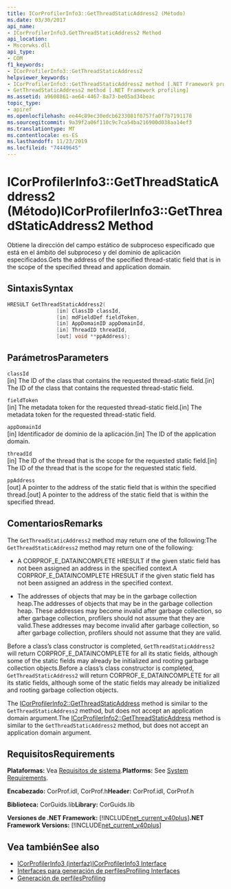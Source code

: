 ```yaml
---
title: ICorProfilerInfo3::GetThreadStaticAddress2 (Método)
ms.date: 03/30/2017
api_name:
- ICorProfilerInfo3.GetThreadStaticAddress2 Method
api_location:
- Mscorwks.dll
api_type:
- COM
f1_keywords:
- ICorProfilerInfo3::GetThreadStaticAddress2
helpviewer_keywords:
- ICorProfilerInfo3::GetThreadStaticAddress2 method [.NET Framework profiling]
- GetThreadStaticAddress2 method [.NET Framework profiling]
ms.assetid: a9608861-ae64-4467-8a73-be05ad34beac
topic_type:
- apiref
ms.openlocfilehash: ee44c89ec30edcb6233081f0757fa0f7b7191178
ms.sourcegitcommit: 9a39f2a06f110c9c7ca54ba216900d038aa14ef3
ms.translationtype: MT
ms.contentlocale: es-ES
ms.lasthandoff: 11/23/2019
ms.locfileid: "74449645"
---
```

# <a name="icorprofilerinfo3getthreadstaticaddress2-method"></a><span data-ttu-id="83cda-102">ICorProfilerInfo3::GetThreadStaticAddress2 (Método)</span><span class="sxs-lookup"><span data-stu-id="83cda-102">ICorProfilerInfo3::GetThreadStaticAddress2 Method</span></span>
<span data-ttu-id="83cda-103">Obtiene la dirección del campo estático de subproceso especificado que está en el ámbito del subproceso y del dominio de aplicación especificados.</span><span class="sxs-lookup"><span data-stu-id="83cda-103">Gets the address of the specified thread-static field that is in the scope of the specified thread and application domain.</span></span>  
  
## <a name="syntax"></a><span data-ttu-id="83cda-104">Sintaxis</span><span class="sxs-lookup"><span data-stu-id="83cda-104">Syntax</span></span>  
  
```cpp  
HRESULT GetThreadStaticAddress2(  
                [in] ClassID classId,  
                [in] mdFieldDef fieldToken,  
                [in] AppDomainID appDomainId,  
                [in] ThreadID threadId,  
                [out] void **ppAddress);  
```  
  
## <a name="parameters"></a><span data-ttu-id="83cda-105">Parámetros</span><span class="sxs-lookup"><span data-stu-id="83cda-105">Parameters</span></span>  
 `classId`  
 <span data-ttu-id="83cda-106">[in] The ID of the class that contains the requested thread-static field.</span><span class="sxs-lookup"><span data-stu-id="83cda-106">[in] The ID of the class that contains the requested thread-static field.</span></span>  
  
 `fieldToken`  
 <span data-ttu-id="83cda-107">[in] The metadata token for the requested thread-static field.</span><span class="sxs-lookup"><span data-stu-id="83cda-107">[in] The metadata token for the requested thread-static field.</span></span>  
  
 `appDomainId`  
 <span data-ttu-id="83cda-108">[in] Identificador de dominio de la aplicación.</span><span class="sxs-lookup"><span data-stu-id="83cda-108">[in] The ID of the application domain.</span></span>  
  
 `threadId`  
 <span data-ttu-id="83cda-109">[in] The ID of the thread that is the scope for the requested static field.</span><span class="sxs-lookup"><span data-stu-id="83cda-109">[in] The ID of the thread that is the scope for the requested static field.</span></span>  
  
 `ppAddress`  
 <span data-ttu-id="83cda-110">[out] A pointer to the address of the static field that is within the specified thread.</span><span class="sxs-lookup"><span data-stu-id="83cda-110">[out] A pointer to the address of the static field that is within the specified thread.</span></span>  
  
## <a name="remarks"></a><span data-ttu-id="83cda-111">Comentarios</span><span class="sxs-lookup"><span data-stu-id="83cda-111">Remarks</span></span>  
 <span data-ttu-id="83cda-112">The `GetThreadStaticAddress2` method may return one of the following:</span><span class="sxs-lookup"><span data-stu-id="83cda-112">The `GetThreadStaticAddress2` method may return one of the following:</span></span>  
  
- <span data-ttu-id="83cda-113">A CORPROF_E_DATAINCOMPLETE HRESULT if the given static field has not been assigned an address in the specified context.</span><span class="sxs-lookup"><span data-stu-id="83cda-113">A CORPROF_E_DATAINCOMPLETE HRESULT if the given static field has not been assigned an address in the specified context.</span></span>  
  
- <span data-ttu-id="83cda-114">The addresses of objects that may be in the garbage collection heap.</span><span class="sxs-lookup"><span data-stu-id="83cda-114">The addresses of objects that may be in the garbage collection heap.</span></span> <span data-ttu-id="83cda-115">These addresses may become invalid after garbage collection, so after garbage collection, profilers should not assume that they are valid.</span><span class="sxs-lookup"><span data-stu-id="83cda-115">These addresses may become invalid after garbage collection, so after garbage collection, profilers should not assume that they are valid.</span></span>  
  
 <span data-ttu-id="83cda-116">Before a class’s class constructor is completed, `GetThreadStaticAddress2` will return CORPROF_E_DATAINCOMPLETE for all its static fields, although some of the static fields may already be initialized and rooting garbage collection objects.</span><span class="sxs-lookup"><span data-stu-id="83cda-116">Before a class’s class constructor is completed, `GetThreadStaticAddress2` will return CORPROF_E_DATAINCOMPLETE for all its static fields, although some of the static fields may already be initialized and rooting garbage collection objects.</span></span>  
  
 <span data-ttu-id="83cda-117">The [ICorProfilerInfo2::GetThreadStaticAddress](../../../../docs/framework/unmanaged-api/profiling/icorprofilerinfo2-getthreadstaticaddress-method.md) method is similar to the `GetThreadStaticAddress2` method, but does not accept an application domain argument.</span><span class="sxs-lookup"><span data-stu-id="83cda-117">The [ICorProfilerInfo2::GetThreadStaticAddress](../../../../docs/framework/unmanaged-api/profiling/icorprofilerinfo2-getthreadstaticaddress-method.md) method is similar to the `GetThreadStaticAddress2` method, but does not accept an application domain argument.</span></span>  
  
## <a name="requirements"></a><span data-ttu-id="83cda-118">Requisitos</span><span class="sxs-lookup"><span data-stu-id="83cda-118">Requirements</span></span>  
 <span data-ttu-id="83cda-119">**Plataformas:** Vea [Requisitos de sistema](../../../../docs/framework/get-started/system-requirements.md).</span><span class="sxs-lookup"><span data-stu-id="83cda-119">**Platforms:** See [System Requirements](../../../../docs/framework/get-started/system-requirements.md).</span></span>  
  
 <span data-ttu-id="83cda-120">**Encabezado:** CorProf.idl, CorProf.h</span><span class="sxs-lookup"><span data-stu-id="83cda-120">**Header:** CorProf.idl, CorProf.h</span></span>  
  
 <span data-ttu-id="83cda-121">**Biblioteca:** CorGuids.lib</span><span class="sxs-lookup"><span data-stu-id="83cda-121">**Library:** CorGuids.lib</span></span>  
  
 <span data-ttu-id="83cda-122">**Versiones de .NET Framework:** [!INCLUDE[net_current_v40plus](../../../../includes/net-current-v40plus-md.md)]</span><span class="sxs-lookup"><span data-stu-id="83cda-122">**.NET Framework Versions:** [!INCLUDE[net_current_v40plus](../../../../includes/net-current-v40plus-md.md)]</span></span>  
  
## <a name="see-also"></a><span data-ttu-id="83cda-123">Vea también</span><span class="sxs-lookup"><span data-stu-id="83cda-123">See also</span></span>

- [<span data-ttu-id="83cda-124">ICorProfilerInfo3 (interfaz)</span><span class="sxs-lookup"><span data-stu-id="83cda-124">ICorProfilerInfo3 Interface</span></span>](../../../../docs/framework/unmanaged-api/profiling/icorprofilerinfo3-interface.md)
- [<span data-ttu-id="83cda-125">Interfaces para generación de perfiles</span><span class="sxs-lookup"><span data-stu-id="83cda-125">Profiling Interfaces</span></span>](../../../../docs/framework/unmanaged-api/profiling/profiling-interfaces.md)
- [<span data-ttu-id="83cda-126">Generación de perfiles</span><span class="sxs-lookup"><span data-stu-id="83cda-126">Profiling</span></span>](../../../../docs/framework/unmanaged-api/profiling/index.md)
